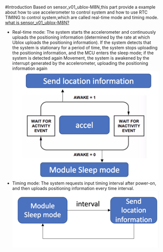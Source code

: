 #Introduction
Based on sensor_v01_ublox-M8N,this part provide a example about how to use accelerometer to control system and how to use RTC TIMING to control system,which are called real-time mode and timing mode.\
[what is sensor_v01_ublox-M8N?](https://github.com/nofreegood/Work-summary/blob/master/Sensor_v01/doc/Introduction.md#sensor_v01-ublox_m8n)
* Real-time mode: The system starts the accelerometer and continuously uploads the positioning information (determined by the rate at which Ublox uploads the positioning information). If the system detects that the system is stationary for a period of time, the system stops uploading the positioning information, and the MCU enters the sleep mode; if the system is detected again Movement, the system is awakened by the interrupt generated by the accelerometer, uploading the positioning information again
![FAILED](../figures/realtime.jpeg)
* Timing mode: The system requests input timing interval after power-on, and then uploads positioning information every time interval.
![FAILED](../figures/timing.jpeg)

